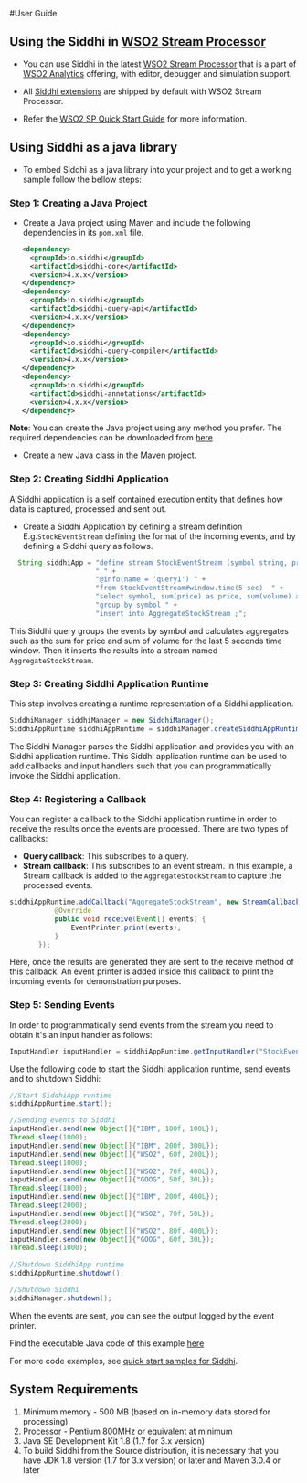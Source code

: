 #User Guide

## **Using the Siddhi in <a target="_blank" href="https://github.com/wso2/product-sp">WSO2 Stream Processor</a>**

* You can use Siddhi in the latest <a target="_blank" href="http://wso2.com/analytics?utm_source=gitanalytics&utm_campaign=gitanalytics_Jul17">WSO2 Stream Processor</a> that is a part of <a target="_blank" href="http://wso2.com/analytics?utm_source=gitanalytics&utm_campaign=gitanalytics_Jul17">WSO2 Analytics</a> offering, with editor, debugger and simulation support. 

* All <a target="_blank" href="http://siddhi.io/extensions/">Siddhi extensions</a> are shipped by default with WSO2 Stream Processor.

* Refer the <a target="_blank" href="https://docs.wso2.com/display/SP400/Quick+Start+Guide">WSO2 SP Quick Start Guide</a> for more information.
 
## **Using Siddhi as a java library**

* To embed Siddhi as a java library into your project and to get a working sample follow the bellow steps:

### Step 1: Creating a Java Project

* Create a Java project using Maven and include the following dependencies in its `pom.xml` file.

```xml
   <dependency>
     <groupId>io.siddhi</groupId>
     <artifactId>siddhi-core</artifactId>
     <version>4.x.x</version>
   </dependency>
   <dependency>
     <groupId>io.siddhi</groupId>
     <artifactId>siddhi-query-api</artifactId>
     <version>4.x.x</version>
   </dependency>
   <dependency>
     <groupId>io.siddhi</groupId>
     <artifactId>siddhi-query-compiler</artifactId>
     <version>4.x.x</version>
   </dependency>
   <dependency>
     <groupId>io.siddhi</groupId>
     <artifactId>siddhi-annotations</artifactId>
     <version>4.x.x</version>
   </dependency>   
```
  
  **Note**: You can create the Java project using any method you prefer. The required dependencies can be downloaded from [here](http://maven.wso2.org/nexus/content/groups/wso2-public/org/wso2/siddhi/).
* Create a new Java class in the Maven project.

### Step 2: Creating Siddhi Application
A Siddhi application is a self contained execution entity that defines how data is captured, processed and sent out.  

* Create a Siddhi Application by defining a stream definition E.g.`StockEventStream` defining the format of the incoming
 events, and by defining a Siddhi query as follows.
```java
  String siddhiApp = "define stream StockEventStream (symbol string, price float, volume long); " + 
                     " " +
                     "@info(name = 'query1') " +
                     "from StockEventStream#window.time(5 sec)  " +
                     "select symbol, sum(price) as price, sum(volume) as volume " +
                     "group by symbol " +
                     "insert into AggregateStockStream ;";
```
  This Siddhi query groups the events by symbol and calculates aggregates such as the sum for price and sum of volume 
  for the last 5 seconds time window. Then it inserts the results into a stream named `AggregateStockStream`. 
  
### Step 3: Creating Siddhi Application Runtime
This step involves creating a runtime representation of a Siddhi application.
```java
SiddhiManager siddhiManager = new SiddhiManager();
SiddhiAppRuntime siddhiAppRuntime = siddhiManager.createSiddhiAppRuntime(siddhiApp);
```
The Siddhi Manager parses the Siddhi application and provides you with an Siddhi application runtime. 
This Siddhi application runtime can be used to add callbacks and input handlers such that you can 
programmatically invoke the Siddhi application.

### Step 4: Registering a Callback
You can register a callback to the Siddhi application runtime in order to receive the results once the events are processed. There are two types of callbacks:

+ **Query callback**: This subscribes to a query.
+ **Stream callback**: This subscribes to an event stream.
In this example, a Stream callback is added to the `AggregateStockStream` to capture the processed events.

```java
siddhiAppRuntime.addCallback("AggregateStockStream", new StreamCallback() {
           @Override
           public void receive(Event[] events) {
               EventPrinter.print(events);
           }
       });
```
Here, once the results are generated they are sent to the receive method of this callback. An event printer is added 
inside this callback to print the incoming events for demonstration purposes.

### Step 5: Sending Events
In order to programmatically send events from the stream you need to obtain it's an input handler as follows:
```java
InputHandler inputHandler = siddhiAppRuntime.getInputHandler("StockEventStream");
```
Use the following code to start the Siddhi application runtime, send events and to shutdown Siddhi:
```java
//Start SiddhiApp runtime
siddhiAppRuntime.start();

//Sending events to Siddhi
inputHandler.send(new Object[]{"IBM", 100f, 100L});
Thread.sleep(1000);
inputHandler.send(new Object[]{"IBM", 200f, 300L});
inputHandler.send(new Object[]{"WSO2", 60f, 200L});
Thread.sleep(1000);
inputHandler.send(new Object[]{"WSO2", 70f, 400L});
inputHandler.send(new Object[]{"GOOG", 50f, 30L});
Thread.sleep(1000);
inputHandler.send(new Object[]{"IBM", 200f, 400L});
Thread.sleep(2000);
inputHandler.send(new Object[]{"WSO2", 70f, 50L});
Thread.sleep(2000);
inputHandler.send(new Object[]{"WSO2", 80f, 400L});
inputHandler.send(new Object[]{"GOOG", 60f, 30L});
Thread.sleep(1000);
 
//Shutdown SiddhiApp runtime
siddhiAppRuntime.shutdown();

//Shutdown Siddhi
siddhiManager.shutdown();
```
When the events are sent, you can see the output logged by the event printer.

Find the executable Java code of this example [here](https://github.com/wso2/siddhi/tree/master/modules/siddhi-samples/quick-start-samples/src/main/java/org/wso2/siddhi/sample/TimeWindowSample.java) 

For more code examples, see [quick start samples for Siddhi](https://github.com/wso2/siddhi/tree/master/modules/siddhi-samples/quick-start-samples).

## System Requirements
1. Minimum memory - 500 MB (based on in-memory data stored for processing)
2. Processor      - Pentium 800MHz or equivalent at minimum
3. Java SE Development Kit 1.8 (1.7 for 3.x version)
4. To build Siddhi from the Source distribution, it is necessary that you have
   JDK 1.8 version (1.7 for 3.x version) or later and Maven 3.0.4 or later
